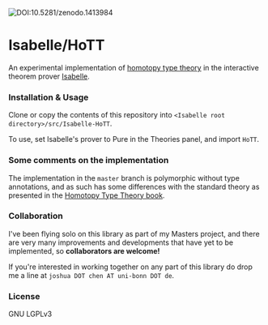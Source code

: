 ![DOI:10.5281/zenodo.1413984](https://zenodo.org/badge/DOI/10.5281/zenodo.1413984.svg)

# Isabelle/HoTT

An experimental implementation of [homotopy type theory](https://en.wikipedia.org/wiki/Homotopy_type_theory) in the interactive theorem prover [Isabelle](https://isabelle.in.tum.de/).

### Installation & Usage

Clone or copy the contents of this repository into `<Isabelle root directory>/src/Isabelle-HoTT`.

To use, set Isabelle's prover to Pure in the Theories panel, and import `HoTT`.

### Some comments on the implementation

The implementation in the `master` branch is polymorphic without type annotations, and as such has some differences with the standard theory as presented in the [Homotopy Type Theory book](https://homotopytypetheory.org/book/).

### Collaboration

I've been flying solo on this library as part of my Masters project, and there are very many improvements and developments that have yet to be implemented, so **collaborators are welcome!**

If you're interested in working together on any part of this library do drop me a line at `joshua DOT chen AT uni-bonn DOT de`.

### License

GNU LGPLv3
